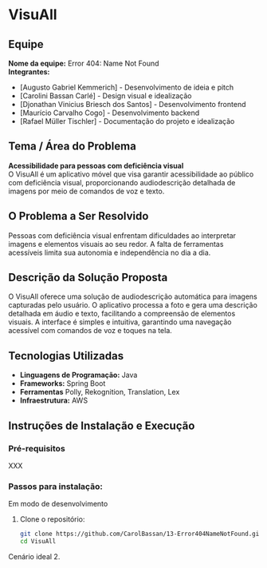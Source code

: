 # VisuAll

## Equipe
**Nome da equipe:** Error 404: Name Not Found  
**Integrantes:**  
- [Augusto Gabriel Kemmerich] - Desenvolvimento de ideia e pitch
- [Carolini Bassan Carlé] - Design visual e idealização
- [Djonathan Vinicius Briesch dos Santos] - Desenvolvimento frontend
- [Maurício Carvalho Cogo] - Desenvolvimento backend
- [Rafael Müller Tischler] - Documentação do projeto e idealização

## Tema / Área do Problema
**Acessibilidade para pessoas com deficiência visual**  
O VisuAll é um aplicativo móvel que visa garantir acessibilidade ao público com deficiência visual, proporcionando audiodescrição detalhada de imagens por meio de comandos de voz e texto.

## O Problema a Ser Resolvido
Pessoas com deficiência visual enfrentam dificuldades ao interpretar imagens e elementos visuais ao seu redor. A falta de ferramentas acessíveis limita sua autonomia e independência no dia a dia.

## Descrição da Solução Proposta
O VisuAll oferece uma solução de audiodescrição automática para imagens capturadas pelo usuário. O aplicativo processa a foto e gera uma descrição detalhada em áudio e texto, facilitando a compreensão de elementos visuais. A interface é simples e intuitiva, garantindo uma navegação acessível com comandos de voz e toques na tela.

## Tecnologias Utilizadas
- **Linguagens de Programação:** Java
- **Frameworks:** Spring Boot
- **Ferramentas** Polly, Rekognition, Translation, Lex
- **Infraestrutura:** AWS


## Instruções de Instalação e Execução
### Pré-requisitos
XXX 

### Passos para instalação:
Em modo de desenvolvimento
1. Clone o repositório:  
   ```bash
   git clone https://github.com/CarolBassan/13-Error404NameNotFound.git
   cd VisuAll

Cenário ideal
2. 
